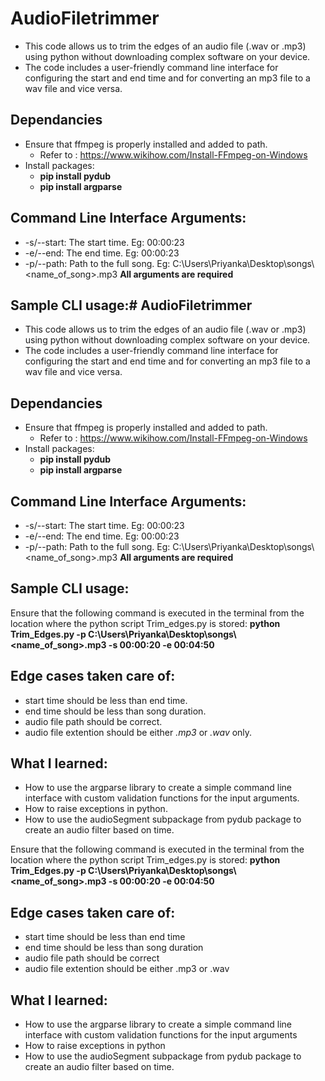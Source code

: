 # AudioFiletrimmer
- This code allows us to trim the edges of an audio file (.wav or .mp3) using python without downloading complex software on your device.
- The code includes a user-friendly command line interface for configuring the start and end time and for converting an mp3 file to a wav file and vice versa. 
## Dependancies
* Ensure that ffmpeg is properly installed and added to path.
  * Refer to : https://www.wikihow.com/Install-FFmpeg-on-Windows
* Install packages: 
  * **pip install pydub**
  *  **pip install argparse**

## Command Line Interface Arguments:
* -s/--start: The start time. Eg: 00:00:23
* -e/--end: The end time. Eg: 00:00:23
* -p/--path: Path to the full song. Eg: C:\Users\Priyanka\Desktop\songs\\<name_of_song>.mp3
    **All arguments are required**
## Sample CLI usage:# AudioFiletrimmer
- This code allows us to trim the edges of an audio file (.wav or .mp3) using python without downloading complex software on your device.
- The code includes a user-friendly command line interface for configuring the start and end time and for converting an mp3 file to a wav file and vice versa. 
## Dependancies
* Ensure that ffmpeg is properly installed and added to path.
  * Refer to : https://www.wikihow.com/Install-FFmpeg-on-Windows
* Install packages: 
  * **pip install pydub**
  *  **pip install argparse**

## Command Line Interface Arguments:
* -s/--start: The start time. Eg: 00:00:23
* -e/--end: The end time. Eg: 00:00:23
* -p/--path: Path to the full song. Eg: C:\Users\Priyanka\Desktop\songs\\<name_of_song>.mp3
    **All arguments are required**
## Sample CLI usage:
Ensure that the following command is executed in the terminal from the location where the python script Trim_edges.py is stored:
**python Trim_Edges.py 
-p C:\Users\Priyanka\Desktop\songs\\<name_of_song>.mp3 
-s 00:00:20 
-e 00:04:50**

## Edge cases taken care of:
* start time should be less than end time.
* end time should be less than song duration.
* audio file path should be correct.
* audio file extention should be either *.mp3* or *.wav* only. 

## What I learned:
* How to use the argparse library to create a simple command line interface with custom validation functions for the input arguments.
* How to raise exceptions in python.
* How to use the audioSegment subpackage from pydub package to create an audio filter based on time. 





Ensure that the following command is executed in the terminal from the location where the python script Trim_edges.py is stored:
**python Trim_Edges.py 
-p C:\Users\Priyanka\Desktop\songs\\<name_of_song>.mp3 
-s 00:00:20 
-e 00:04:50**

## Edge cases taken care of:
* start time should be less than end time
* end time should be less than song duration
* audio file path should be correct
* audio file extention should be either .mp3 or .wav

## What I learned:
* How to use the argparse library to create a simple command line interface with custom validation functions for the input arguments
* How to raise exceptions in python
* How to use the audioSegment subpackage from pydub package to create an audio filter based on time. 





